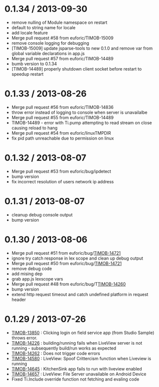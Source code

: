 
0.1.34 / 2013-09-30
==================

* remove nulling of Module namespace on restart
* default to string name for locale
* add locale feature
* Merge pull request #58 from euforic/TIMOB-15009
* remove console logging for debugging
* [TIMOB-15009] update jsparse-tools to new 0.1.0 and remove var from global variable declarations in app.js
* Merge pull request #57 from euforic/TIMOB-14489
* bumb version to 0.1.34
* [TIMOB-14489] properly shutdown client socket before restart to speedup restart


0.1.33 / 2013-08-26
==================

 * Merge pull request #56 from euforic/TIMOB-14836
 * throw error instead of logging to console when server is unavailalbe
 * Merge pull request #55 from euforic/TIMOB-14489
 * TIMOB-14489 - error with Ti.pump attempting to read stream on close causing reload to hang
 * Merge pull request #54 from euforic/linuxTMPDIR
 * fix pid path unreachable due to permission on linux

0.1.32 / 2013-08-07
==================

 * Merge pull request #53 from euforic/bug/ipdetect
 * bump version
 * fix incorrect resolution of users network ip address

0.1.31 / 2013-08-07
==================

 * cleanup debug console output
 * bump version

0.1.30 / 2013-08-06
==================

 * Merge pull request #51 from euforic/bug/[TIMOB-14721](https://jira.appcelerator.org/browse/TIMOB-14721)
 * ignore try catch response in lex scope and clean up debug output
 * Merge pull request #50 from euforic/bug/[TIMOB-14721](https://jira.appcelerator.org/browse/TIMOB-14721)
 * remove debug code
 * add mising dep
 * grab app.js lexscope vars
 * Merge pull request #48 from euforic/bug/T[TIMOB-14260](https://jira.appcelerator.org/browse/TIMOB-14260)
 * bump version
 * extend http request timeout and catch undefined platform in request header

0.1.29 / 2013-07-26
==================

- [TIMOB-13850](https://jira.appcelerator.org/browse/TIMOB-13850) : Clicking login on field service app (from Studio Sample) throws error.
- [TIMOB-14226](https://jira.appcelerator.org/browse/TIMOB-14226) : building/running fails when LiveView server is not running - subsequently build/run works as expected
- [TIMOB-14262](https://jira.appcelerator.org/browse/TIMOB-14262) : Does not trigger code errors
- [TIMOB-14580](https://jira.appcelerator.org/browse/TIMOB-14580) : LiveView: Spoof Crittercism function when Liveview is running
- [TIMOB-14645](https://jira.appcelerator.org/browse/TIMOB-14580) : KitchenSink app fails to run with liveview enabled
- [TIMOB-14657](https://jira.appcelerator.org/browse/TIMOB-14657) : LiveView: File Server unavailable on Android Device
- Fixed Ti.Include override function not fetching and evaling code